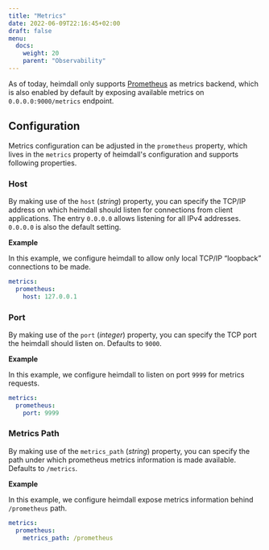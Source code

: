 ```yaml
---
title: "Metrics"
date: 2022-06-09T22:16:45+02:00
draft: false
menu:
  docs:
    weight: 20
    parent: "Observability"
---
```


As of today, heimdall only supports [Prometheus](https://grafana.com/oss/prometheus/) as metrics backend, which is also enabled by default by exposing available metrics on `0.0.0.0:9000/metrics` endpoint.

## Configuration

Metrics configuration can be adjusted in the `prometheus` property, which lives in the `metrics` property of heimdall's configuration and supports following properties.

### Host

By making use of the `host` (*string*) property, you can specify the TCP/IP address on which heimdall should listen for connections from client applications. The entry `0.0.0.0` allows listening for all IPv4 addresses. `0.0.0.0` is also the default setting.

**Example**

In this example, we configure heimdall to allow only local TCP/IP “loopback” connections to be made.

```yaml
metrics:
  prometheus:
    host: 127.0.0.1
```

### Port

By making use of the `port` (*integer*) property, you can specify the TCP port the heimdall should listen on. Defaults to `9000`.

**Example**

In this example, we configure heimdall to listen on port `9999` for metrics requests.

```yaml
metrics:
  prometheus:
    port: 9999
```

### Metrics Path

By making use of the `metrics_path` (*string*) property, you can specify the path under which prometheus metrics information is made available. Defaults to `/metrics`.

**Example**

In this example, we configure heimdall expose metrics information behind `/prometheus` path.

```yaml
metrics:
  prometheus:
    metrics_path: /prometheus
```

